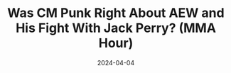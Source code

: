 ---
title: "Was CM Punk Right About AEW and His Fight With Jack Perry? (MMA Hour)"
date: 2024-04-04
description: "Was CM Punk Right About AEW and His Fight With Jack Perry? (MMA Hour)"
longDescription: >-
    CM Punk sent the wrestling world into a frenzy during his guest appearance on the MMA Hour podcast. He gave his perspective on AEW as a business and Tony Khan as a boss, but based on his recollection of the events surrounding his backstage fight with Jack Perry, was he right, or was he wrong?
    
    Visit ProWrestlingBlack.org for all We Comin For You Cast episodes! Send questions or comments to WeCominForYouCast@gmail.com
    
    WCFY online ​  ​
    RVS: @FranchICE06 
    ROD: @R8TED_R
    FB Group: https://bit.ly/3iGwOMw ​ 
    ​IG: https://bit.ly/2NB17ZB  ​  
    
    Follow SOLC Network online
    Instagram: https://bit.ly/39VL542                
    Twitter: https://bit.ly/39aL395                 
    Facebook: https://bit.ly/3sQn7je          ​
    
    To Listen to the podcast
    Podbean https://bit.ly/3t7SDJH             
    YouTube http://bit.ly/3ouZqJU             
    Spotify http://spoti.fi/3pwZZnJ             
    Apple http://apple.co/39rwjD1
duration: "0:04:23"
youtubeId: "Rq8Vpnq1NHo"

image: "/uploads/thumbnails/Rq8Vpnq1NHo.jpg"
tags: ["wrestling","aew"]
draft: false
---